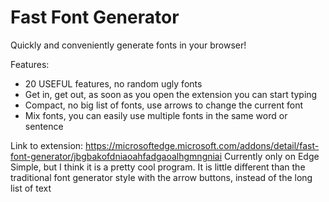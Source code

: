 # Fast Font Generator

Quickly and conveniently generate fonts in your browser! 

Features:
 - 20 USEFUL features, no random ugly fonts 
- Get in, get out, as soon as you open the extension you can start typing
- Compact, no big list of fonts, use arrows to change the current font  
- Mix fonts, you can easily use multiple fonts in the same word or sentence

Link to extension: https://microsoftedge.microsoft.com/addons/detail/fast-font-generator/jbgbakofdniaoahfadgaoalhgmngniai 
Currently only on Edge 
Simple, but I think it is a pretty cool program. It is little different than the traditional font generator style with the arrow buttons, instead of the long list of text
